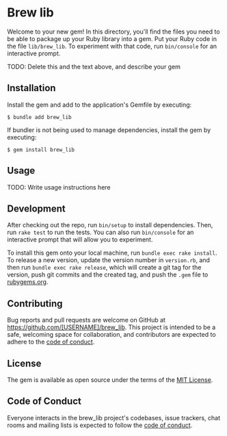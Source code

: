 # Brew lib

Welcome to your new gem! In this directory, 
you'll find the files you need to be able to package up your Ruby library into a gem. 
Put your Ruby code in the file `lib/brew_lib`. 
To experiment with that code, run `bin/console` for an interactive prompt.

TODO: Delete this and the text above, and describe your gem

## Installation

Install the gem and add to the application's Gemfile by executing:

    $ bundle add brew_lib

If bundler is not being used to manage dependencies, install the gem by executing:

    $ gem install brew_lib

## Usage

TODO: Write usage instructions here

## Development

After checking out the repo, run `bin/setup` to install dependencies. Then, run `rake test` to run the tests. 
You can also run `bin/console` for an interactive prompt that will allow you to experiment.

To install this gem onto your local machine, run `bundle exec rake install`. 
To release a new version, update the version number in `version.rb`, and then run `bundle exec rake release`, 
which will create a git tag for the version, push git commits and the created tag, 
and push the `.gem` file to [rubygems.org](https://rubygems.org).

## Contributing

Bug reports and pull requests are welcome on GitHub at https://github.com/[USERNAME]/brew_lib. 
This project is intended to be a safe, welcoming space for collaboration, 
and contributors are expected to adhere 
to the [code of conduct](https://github.com/[USERNAME]/brew_lib/blob/main/CODE_OF_CONDUCT.md).

## License

The gem is available as open source under the terms of the [MIT License](https://opensource.org/licenses/MIT).

## Code of Conduct

Everyone interacts in the brew_lib project's codebases, issue trackers,
chat rooms and mailing lists is expected 
to follow the [code of conduct](https://github.com/[USERNAME]/brew_lib/blob/main/CODE_OF_CONDUCT.md).
